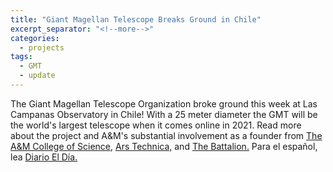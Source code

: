 ```yaml
---
title: "Giant Magellan Telescope Breaks Ground in Chile"
excerpt_separator: "<!--more-->"
categories:
  - projects
tags:
  - GMT
  - update
---
```

The Giant Magellan Telescope Organization broke ground this week at Las Campanas Observatory in Chile! With a 25 meter diameter the GMT will be the world's largest telescope when it comes online in 2021. Read more about the project and A&M's substantial involvement as a founder from [The A&M College of Science,](http://www.science.tamu.edu/news/story.php?story_ID=1497#.VkYFCB8SzCJ) [Ars Technica,](http://arstechnica.com/science/2015/11/astronomers-begin-building-super-telescope-to-see-dawn-of-the-universe/) and [The Battalion.](http://www.thebatt.com/science-technology/construction-of-world-s-largest-telescope-begins-on-chilean-soil/article_c0b2923e-890f-11e5-9d75-ef3003c892b0.html) Para el español, lea [Diario El Día.](http://diarioeldia.cl/articulo/region/comienza-construccion-magallanes-telescopio-mas-grande-mundo)